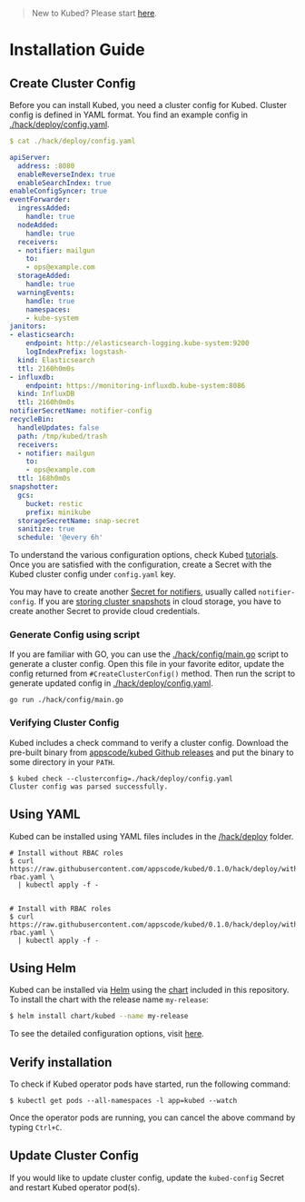 > New to Kubed? Please start [here](/docs/0.1.0/tutorials/README).

# Installation Guide

## Create Cluster Config
Before you can install Kubed, you need a cluster config for Kubed. Cluster config is defined in YAML format. You find an example config in [./hack/deploy/config.yaml](/hack/deploy/config.yaml).

```yaml
$ cat ./hack/deploy/config.yaml

apiServer:
  address: :8080
  enableReverseIndex: true
  enableSearchIndex: true
enableConfigSyncer: true
eventForwarder:
  ingressAdded:
    handle: true
  nodeAdded:
    handle: true
  receivers:
  - notifier: mailgun
    to:
    - ops@example.com
  storageAdded:
    handle: true
  warningEvents:
    handle: true
    namespaces:
    - kube-system
janitors:
- elasticsearch:
    endpoint: http://elasticsearch-logging.kube-system:9200
    logIndexPrefix: logstash-
  kind: Elasticsearch
  ttl: 2160h0m0s
- influxdb:
    endpoint: https://monitoring-influxdb.kube-system:8086
  kind: InfluxDB
  ttl: 2160h0m0s
notifierSecretName: notifier-config
recycleBin:
  handleUpdates: false
  path: /tmp/kubed/trash
  receivers:
  - notifier: mailgun
    to:
    - ops@example.com
  ttl: 168h0m0s
snapshotter:
  gcs:
    bucket: restic
    prefix: minikube
  storageSecretName: snap-secret
  sanitize: true
  schedule: '@every 6h'
```

To understand the various configuration options, check Kubed [tutorials](/docs/0.1.0/tutorials/README). Once you are satisfied with the configuration, create a Secret with the Kubed cluster config under `config.yaml` key.

You may have to create another [Secret for notifiers](/docs/0.1.0/tutorials/notifiers), usually called `notifier-config`. If you are [storing cluster snapshots](/docs/0.1.0/tutorials/cluster-snapshot) in cloud storage, you have to create another Secret to provide cloud credentials.

### Generate Config using script
If you are familiar with GO, you can use the [./hack/config/main.go](/hack/config/main.go) script to generate a cluster config. Open this file in your favorite editor, update the config returned from `#CreateClusterConfig()` method. Then run the script to generate updated config in [./hack/deploy/config.yaml](/hack/deploy/config.yaml).

```console
go run ./hack/config/main.go
```

### Verifying Cluster Config
Kubed includes a check command to verify a cluster config. Download the pre-built binary from [appscode/kubed Github releases](https://github.com/appscode/kubed/releases) and put the binary to some directory in your `PATH`.

```console
$ kubed check --clusterconfig=./hack/deploy/config.yaml
Cluster config was parsed successfully.
```

## Using YAML
Kubed can be installed using YAML files includes in the [/hack/deploy](/hack/deploy) folder.

```console
# Install without RBAC roles
$ curl https://raw.githubusercontent.com/appscode/kubed/0.1.0/hack/deploy/without-rbac.yaml \
  | kubectl apply -f -


# Install with RBAC roles
$ curl https://raw.githubusercontent.com/appscode/kubed/0.1.0/hack/deploy/with-rbac.yaml \
  | kubectl apply -f -
```

## Using Helm
Kubed can be installed via [Helm](https://helm.sh/) using the [chart](/chart/kubed) included in this repository. To install the chart with the release name `my-release`:
```bash
$ helm install chart/kubed --name my-release
```
To see the detailed configuration options, visit [here](/chart/kubed/README.md).


## Verify installation
To check if Kubed operator pods have started, run the following command:
```console
$ kubectl get pods --all-namespaces -l app=kubed --watch
```

Once the operator pods are running, you can cancel the above command by typing `Ctrl+C`.


## Update Cluster Config
If you would like to update cluster config, update the `kubed-config` Secret and restart Kubed operator pod(s).
